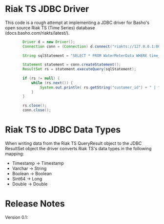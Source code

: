 # Riak TS JDBC Driver
This code is a rough attempt at implementing a JDBC driver for Basho's open source Riak TS (Time Series) database (docs.basho.com/riakts/latest/).

```Java
		Driver d = new Driver();
		Connection conn = (Connection) d.connect("riakts://127.0.0.1:8087", null);
		
		String sqlStatement = "SELECT * FROM WaterMeterData WHERE time_stamp >= 1464739200000 AND time_stamp < 1464770000000;";
		
		Statement statement = conn.createStatement();
		ResultSet rs = statement.executeQuery(sqlStatement);
		
		if (rs != null) {
			while (rs.next()) {
				System.out.println( rs.getString("customer_id") + " | " + rs.getString("meter_id")  + " | " + rs.getTimestamp("time_stamp") );
			}
		}
		
		rs.close();
		conn.close();
```

# Riak TS to JDBC Data Types
When writing data from the Riak TS QueryResult object to the JDBC ResultSet object the driver converts Riak TS's data types in the following mapping:

- Timestamp -> Timestamp
- Varchar -> String
- Boolean -> Boolean
- Sint64 -> Long
- Double -> Double

# Release Notes

Version 0.1:
